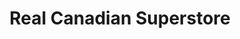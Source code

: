 ---
title: "Real Canadian Superstore"
url: /edmonton/real-canadian-superstore-kingsway-nw/
shop: supermarket
---